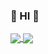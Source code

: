 ### 👋 HI 👋

<a href="https://github.com/ticketpaper">
  <img align="center" src="https://github-readme-stats.vercel.app/api?username=ticketpaper&locale=kr&show_icons=true&include_all_commits=true"/>
</a> 
<a href="https://github.com/ticketpaper">
  <img align="center" src="https://github-readme-stats.vercel.app/api/top-langs/?username=ticketpaper&layout=compact&show_icons=true&show_owner=true&theme=swift" />
</a>

<!--
**ticketpaper/ticketpaper** is a ✨ _special_ ✨ repository because its `README.md` (this file) appears on your GitHub profile.

Here are some ideas to get you started:

- 🔭 I’m currently working on ...
- 🌱 I’m currently learning ...
- 👯 I’m looking to collaborate on ...
- 🤔 I’m looking for help with ...
- 💬 Ask me about ...
- 📫 How to reach me: ...
- 😄 Pronouns: ...
- ⚡ Fun fact: ...
-->
